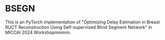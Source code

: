 # BSEGN
This is an PyTorch implementation of "Optimizing Delay Estimation in Breast RUCT Reconstruction Using Self-supervised Blind Segment Network" in MICCAI 2024 Workshopmmmm.
